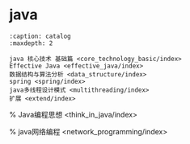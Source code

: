 # java

```{toctree}
:caption: catalog
:maxdepth: 2

java 核心技术 基础篇 <core_technology_basic/index>
Effective Java <effective_java/index>
数据结构与算法分析 <data_structure/index>
spring <spring/index>
java多线程设计模式 <multithreading/index>
扩展 <extend/index>
```

% Java编程思想 <think_in_java/index>

% java网络编程 <network_programming/index>
